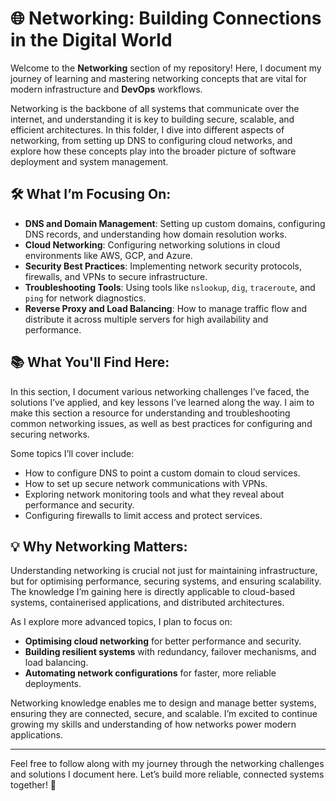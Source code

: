 # 🌐 Networking: Building Connections in the Digital World

Welcome to the **Networking** section of my repository! Here, I document my journey of learning and mastering networking concepts that are vital for modern infrastructure and **DevOps** workflows.

Networking is the backbone of all systems that communicate over the internet, and understanding it is key to building secure, scalable, and efficient architectures. In this folder, I dive into different aspects of networking, from setting up DNS to configuring cloud networks, and explore how these concepts play into the broader picture of software deployment and system management.

## 🛠️ What I’m Focusing On:
- **DNS and Domain Management**: Setting up custom domains, configuring DNS records, and understanding how domain resolution works.
- **Cloud Networking**: Configuring networking solutions in cloud environments like AWS, GCP, and Azure.
- **Security Best Practices**: Implementing network security protocols, firewalls, and VPNs to secure infrastructure.
- **Troubleshooting Tools**: Using tools like `nslookup`, `dig`, `traceroute`, and `ping` for network diagnostics.
- **Reverse Proxy and Load Balancing**: How to manage traffic flow and distribute it across multiple servers for high availability and performance.

## 📚 What You'll Find Here:
In this section, I document various networking challenges I’ve faced, the solutions I’ve applied, and key lessons I’ve learned along the way. I aim to make this section a resource for understanding and troubleshooting common networking issues, as well as best practices for configuring and securing networks.

Some topics I’ll cover include:
- How to configure DNS to point a custom domain to cloud services.
- How to set up secure network communications with VPNs.
- Exploring network monitoring tools and what they reveal about performance and security.
- Configuring firewalls to limit access and protect services.

## 💡 Why Networking Matters:
Understanding networking is crucial not just for maintaining infrastructure, but for optimising performance, securing systems, and ensuring scalability. The knowledge I’m gaining here is directly applicable to cloud-based systems, containerised applications, and distributed architectures.

As I explore more advanced topics, I plan to focus on:
- **Optimising cloud networking** for better performance and security.
- **Building resilient systems** with redundancy, failover mechanisms, and load balancing.
- **Automating network configurations** for faster, more reliable deployments.

Networking knowledge enables me to design and manage better systems, ensuring they are connected, secure, and scalable. I’m excited to continue growing my skills and understanding of how networks power modern applications.

---

Feel free to follow along with my journey through the networking challenges and solutions I document here. Let’s build more reliable, connected systems together! 🚀
